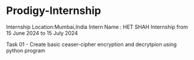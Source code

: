 # Prodigy-Internship
Internship Location:Mumbai,India
Intern Name : HET SHAH
Internship from 15 June 2024 to 15 July 2024

Task 01 - Create basic ceaser-cipher encryption and decrytpion using python program


